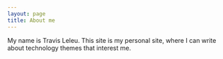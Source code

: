 ```yaml
---
layout: page
title: About me
---
```


My name is Travis Leleu.  This site is my personal site, where I can write about technology themes that interest me.